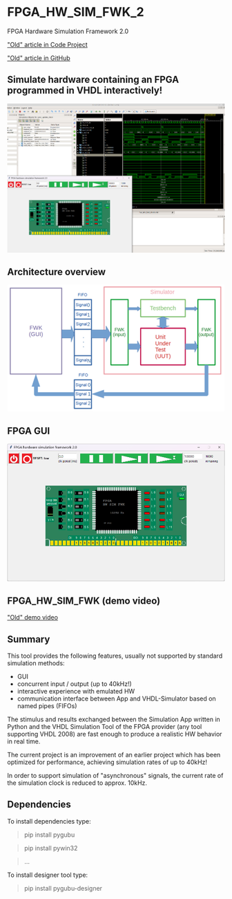 # FPGA_HW_SIM_FWK_2
FPGA Hardware Simulation Framework 2.0

["Old" article in Code Project](https://www.codeproject.com/Articles/5329919/FPGA-Hardware-Simulation-Framework-FPGA-HW-SIM-FWK "FPGA_HW_SIM_FWK Article in Code Project")

["Old" article in GitHub](https://github.com/ClarkFieseln/FPGA_HW_SIM_FWK)

## Simulate hardware containing an FPGA programmed in VHDL interactively!

![plot](./img/simulation.png)

## Architecture overview

![plot](./img/architecture_overview.png)

## FPGA GUI

![plot](./img/fpga_gui.png)

## FPGA_HW_SIM_FWK (demo video)

["Old" demo video](https://www.youtube.com/watch?v=Yqu1DDGK04c "FPGA_HW_SIM_FWK Demo Video")

## Summary
This tool provides the following features, usually not supported by standard simulation methods:
  - GUI
  - concurrent input / output (up to 40kHz!)
  - interactive experience with emulated HW
  - communication interface between App and VHDL-Simulator based on named pipes (FIFOs)
  
The stimulus and results exchanged between the Simulation App written in Python and the
VHDL Simulation Tool of the FPGA provider (any tool supporting VHDL 2008) are fast enough to produce a realistic HW behavior in real time.

The current project is an improvement of an earlier project which has been optimized for performance,
achieving simulation rates of up to 40kHz!

In order to support simulation of "asynchronous" signals, the current rate of the simulation clock is reduced to approx. 10kHz.

## Dependencies
To install dependencies type:

  > pip install pygubu
  
  > pip install pywin32
  
  > ...
  
To install designer tool type:

  > pip install pygubu-designer
  
